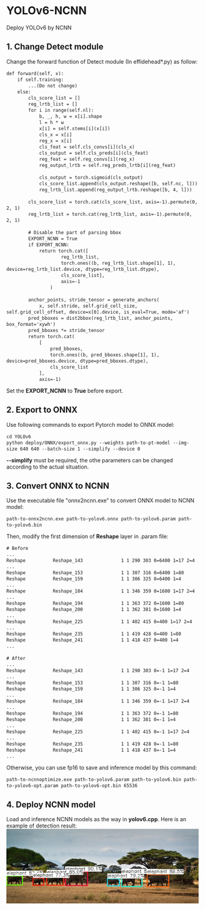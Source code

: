 # YOLOv6-NCNN
Deploy YOLOv6 by NCNN

## 1. Change Detect module
Change the forward function of Detect module (In effidehead*.py) as follow:
```
def forward(self, x):
    if self.training:
        ...(Do not change)
    else: 
        cls_score_list = []
        reg_lrtb_list = []
        for i in range(self.nl):
            b, _, h, w = x[i].shape
            l = h * w
            x[i] = self.stems[i](x[i])
            cls_x = x[i]
            reg_x = x[i]
            cls_feat = self.cls_convs[i](cls_x)
            cls_output = self.cls_preds[i](cls_feat)
            reg_feat = self.reg_convs[i](reg_x)
            reg_output_lrtb = self.reg_preds_lrtb[i](reg_feat)
                        
            cls_output = torch.sigmoid(cls_output)
            cls_score_list.append(cls_output.reshape([b, self.nc, l]))
            reg_lrtb_list.append(reg_output_lrtb.reshape([b, 4, l]))
        
        cls_score_list = torch.cat(cls_score_list, axis=-1).permute(0, 2, 1)
        reg_lrtb_list = torch.cat(reg_lrtb_list, axis=-1).permute(0, 2, 1)
        
        # Disable the part of parsing bbox
        EXPORT_NCNN = True
        if EXPORT_NCNN:
            return torch.cat([
                    reg_lrtb_list,
                    torch.ones((b, reg_lrtb_list.shape[1], 1), device=reg_lrtb_list.device, dtype=reg_lrtb_list.dtype),
                    cls_score_list], 
                    axis=-1
                )

        anchor_points, stride_tensor = generate_anchors(
            x, self.stride, self.grid_cell_size, self.grid_cell_offset, device=x[0].device, is_eval=True, mode='af')
        pred_bboxes = dist2bbox(reg_lrtb_list, anchor_points, box_format='xywh')
        pred_bboxes *= stride_tensor
        return torch.cat(
            [
                pred_bboxes,
                torch.ones((b, pred_bboxes.shape[1], 1), device=pred_bboxes.device, dtype=pred_bboxes.dtype),
                cls_score_list
            ],
            axis=-1)
```
Set the **EXPORT_NCNN** to **True** before export.

## 2. Export to ONNX
Use following commands to export Pytorch model to ONNX model:
```
cd YOLOv6
python deploy/ONNX/export_onnx.py --weights path-to-pt-model --img-size 640 640 --batch-size 1 --simplify --device 0
```
**--simplify** must be required, the othe parameters can be changed according to the actual situation.

## 3. Convert ONNX to NCNN
Use the executable file "onnx2ncnn.exe" to convert ONNX model to NCNN model:
```
path-to-onnx2ncnn.exe path-to-yolov6.onnx path-to-yolov6.param path-to-yolov6.bin
```
Then, modify the first dimension of **Reshape** layer in .param file:
```
# Before
...
Reshape          Reshape_143              1 1 290 303 0=6400 1=17 2=4
...
Reshape          Reshape_153              1 1 307 316 0=6400 1=80
Reshape          Reshape_159              1 1 306 325 0=6400 1=4
...
Reshape          Reshape_184              1 1 346 359 0=1600 1=17 2=4
...
Reshape          Reshape_194              1 1 363 372 0=1600 1=80
Reshape          Reshape_200              1 1 362 381 0=1600 1=4
...
Reshape          Reshape_225              1 1 402 415 0=400 1=17 2=4
...
Reshape          Reshape_235              1 1 419 428 0=400 1=80
Reshape          Reshape_241              1 1 418 437 0=400 1=4
...

# After
...
Reshape          Reshape_143              1 1 290 303 0=-1 1=17 2=4
...
Reshape          Reshape_153              1 1 307 316 0=-1 1=80
Reshape          Reshape_159              1 1 306 325 0=-1 1=4
...
Reshape          Reshape_184              1 1 346 359 0=-1 1=17 2=4
...
Reshape          Reshape_194              1 1 363 372 0=-1 1=80
Reshape          Reshape_200              1 1 362 381 0=-1 1=4
...
Reshape          Reshape_225              1 1 402 415 0=-1 1=17 2=4
...
Reshape          Reshape_235              1 1 419 428 0=-1 1=80
Reshape          Reshape_241              1 1 418 437 0=-1 1=4
...
```
Otherwise, you can use fp16 to save and inference model by this command:
```
path-to-ncnnoptimize.exe path-to-yolov6.param path-to-yolov6.bin path-to-yolov6-opt.param path-to-yolov6-opt.bin 65536
```

## 4. Deploy NCNN model
Load and inference NCNN models as the way in **yolov6.cpp**. Here is an example of detection result:
![000000000597-mark](https://github.com/Accustomer/YOLOv6-NCNN/blob/main/images/000000000597-mark.jpg)



